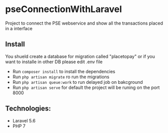 # pseConnectionWithLaravel

Project to connect the PSE webservice and show all the transactions placed in a interface

## Install
You shueld create a database for migration called "placetopay" or if you want to installe in other DB please edit .env file
- Run `composer install` to install the dependencies
- Run `php artisan migrate` ro run the migrations
- Run `php artisan queue:work` to run delayed job on bakcground
- Run `php artisan serve` for default the project will be runing on the port 8000

## Technologies:
- Laravel 5.6
- PHP 7
